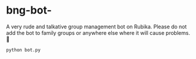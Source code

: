# bng-bot-
A very rude and talkative group management bot on Rubika. Please do not add the bot to family groups or anywhere else where it will cause problems.👾

```
python bot.py
```
